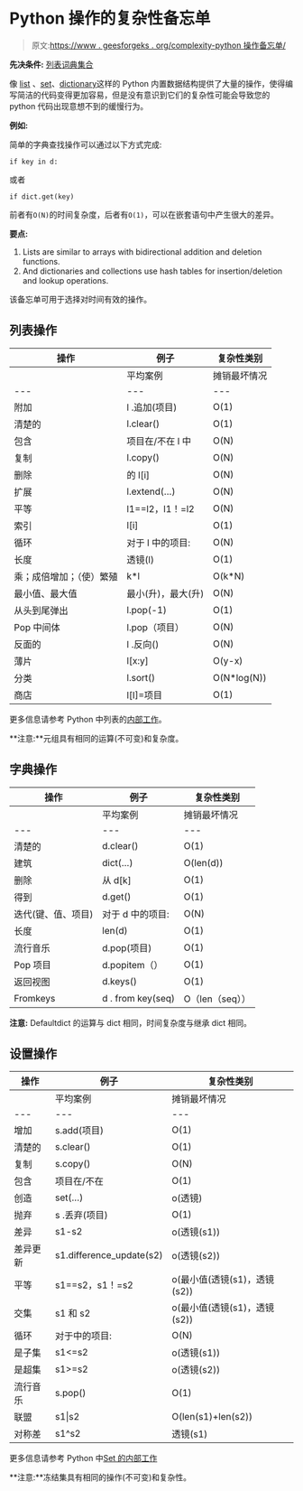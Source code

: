 # Python 操作的复杂性备忘单

> 原文:[https://www . geesforgeks . org/complexity-python 操作备忘单/](https://www.geeksforgeeks.org/complexity-cheat-sheet-for-python-operations/)

**先决条件:** [列表](https://www.geeksforgeeks.org/python-list/)[词典](https://www.geeksforgeeks.org/python-dictionary/)[集合](https://www.geeksforgeeks.org/python-sets/)

像 [list](https://www.geeksforgeeks.org/python-list/) 、[set](https://www.geeksforgeeks.org/python-sets/)、[dictionary](https://www.geeksforgeeks.org/python-dictionary/)这样的 Python 内置数据结构提供了大量的操作，使得编写简洁的代码变得更加容易，但是没有意识到它们的复杂性可能会导致您的 python 代码出现意想不到的缓慢行为。

**例如:**

简单的字典查找操作可以通过以下方式完成:

```
if key in d:
```

或者

```
if dict.get(key)
```

前者有`O(N)`的时间复杂度，后者有`O(1)`，可以在嵌套语句中产生很大的差异。

**要点:**

1.  Lists are similar to arrays with bidirectional addition and deletion functions.
2.  And dictionaries and collections use hash tables for insertion/deletion and lookup operations.

该备忘单可用于选择对时间有效的操作。

## 列表操作

| 操作 | 例子 | 复杂性类别 |
| --- | --- | --- |
|  | 平均案例 | 摊销最坏情况 |
| --- | --- | --- |
| 附加 | l .追加(项目) | O(1) | O(1) |
| 清楚的 | l.clear() | O(1) | O(1) |
| 包含 | 项目在/不在 l 中 | O(N) | O(N) |
| 复制 | l.copy() | O(N) | O(N) |
| 删除 | 的 l[i] | O(N) | O(N) |
| 扩展 | l.extend(…) | O(N) | O(N) |
| 平等 | l1==l2，l1！=l2 | O(N) | O(N) |
| 索引 | l[i] | O(1) | O(1) |
| 循环 | 对于 l 中的项目: | O(N) | O(N) |
| 长度 | 透镜(l) | O(1) | O(1) |
| 乘；成倍增加；（使）繁殖 | k*l | O(k*N) | O(k*N) |
| 最小值、最大值 | 最小(升)，最大(升) | O(N) | O(N) |
| 从头到尾弹出 | l.pop(-1) | O(1) | O(1) |
| Pop 中间体 | l.pop（项目） | O(N) | O(N) | 去除 | l.remove(…) | O(N) | O(N) |
| 反面的 | l .反向() | O(N) | O(N) |
| 薄片 | l[x:y] | O(y-x) | O(y-x) |
| 分类 | l.sort() | O(N*log(N)) | O(N*log(N)) |
| 商店 | l[I]=项目 | O(1) | O(1) |

更多信息请参考 Python 中列表的[内部工作](https://www.geeksforgeeks.org/internal-working-of-list-in-python/)。

**注意:**元组具有相同的运算(不可变)和复杂度。

## 字典操作

| 操作 | 例子 | 复杂性类别 |
| --- | --- | --- |
|  | 平均案例 | 摊销最坏情况 |
| --- | --- | --- |
| 清楚的 | d.clear() | O(1) | O(1) |
| 建筑 | dict(…) | O(len(d)) | O(len(d)) |
| 删除 | 从 d[k] | O(1) | O(N) |
| 得到 | d.get() | O(1) | O(N) |
| 迭代(键、值、项目) | 对于 d 中的项目: | O(N) | O(N) |
| 长度 | len(d) | O(1) | O(1) |
| 流行音乐 | d.pop(项目) | O(1) | O(N) |
| Pop 项目 | d.popitem（） | O(1) | O(1) |
| 返回视图 | d.keys() | O(1) | O(1) |
| Fromkeys | d . from key(seq) | O（len（seq）） | O（len（seq）） |

**注意:** Defaultdict 的运算与 dict 相同，时间复杂度与继承 dict 相同。

## 设置操作

| 操作 | 例子 | 复杂性类别 |
| --- | --- | --- |
|  | 平均案例 | 摊销最坏情况 |
| --- | --- | --- |
| 增加 | s.add(项目) | O(1) | O(N) |
| 清楚的 | s.clear() | O(1) | O(1) |
| 复制 | s.copy() | O(N) | O(N) |
| 包含 | 项目在/不在 | O(1) | O(N) |
| 创造 | set(…) | o(透镜) | o(透镜) |
| 抛弃 | s .丢弃(项目) | O(1) | O(N) |
| 差异 | s1-s2 | o(透镜(s1)) | o(透镜(s1)) |
| 差异更新 | s1.difference_update(s2) | o(透镜(s2)) | – |
| 平等 | s1==s2，s1！=s2 | o(最小值(透镜(s1)，透镜(s2)) | o(最小值(透镜(s1)，透镜(s2)) |
| 交集 | s1 和 s2 | o(最小值(透镜(s1)，透镜(s2)) | o(最小值(透镜(s1)，透镜(s2)) |
| 循环 | 对于中的项目: | O(N) | O(N) |
| 是子集 | s1<=s2 | o(透镜(s1)) | o(透镜(s1)) |
| 是超集 | s1>=s2 | o(透镜(s2)) | o(透镜(s1)) |
| 流行音乐 | s.pop() | O(1) | O(N) |
| 联盟 | s1&#124;s2 | O(len(s1)+len(s2)) | – |
| 对称差 | s1^s2 | 透镜(s1) | o(镜头(S1)*镜头(s2)) |

更多信息请参考 Python 中[Set 的内部工作](https://www.geeksforgeeks.org/internal-working-of-set-in-python/)

**注意:**冻结集具有相同的操作(不可变)和复杂性。